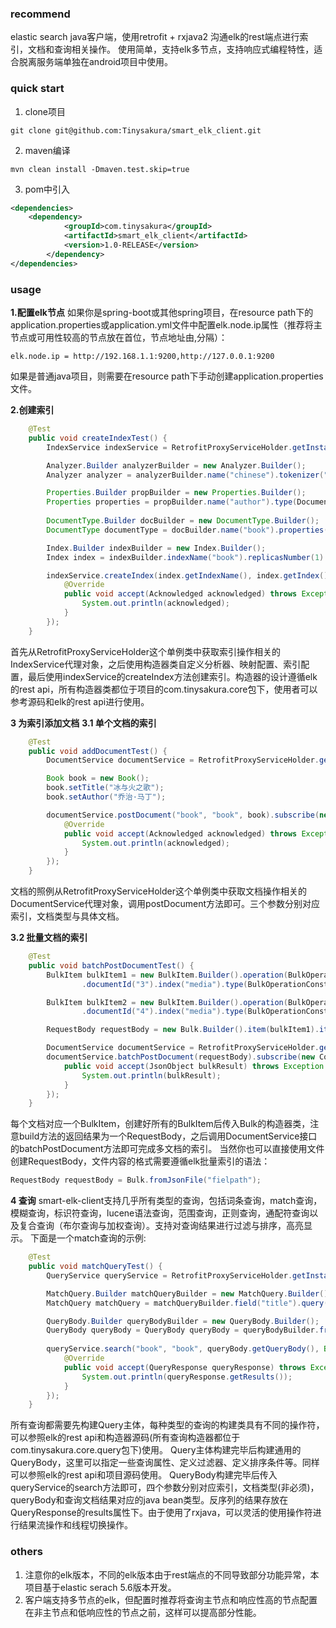 ### recommend
elastic search java客户端，使用retrofit + rxjava2 沟通elk的rest端点进行索引，文档和查询相关操作。 使用简单，支持elk多节点，支持响应式编程特性，适合脱离服务端单独在android项目中使用。

### quick start
1. clone项目
```shell
git clone git@github.com:Tinysakura/smart_elk_client.git
```
2. maven编译
```shell
mvn clean install -Dmaven.test.skip=true
```
3. pom中引入
```xml
<dependencies>
	<dependency>
            <groupId>com.tinysakura</groupId>
            <artifactId>smart_elk_client</artifactId>
            <version>1.0-RELEASE</version>
        </dependency>
</dependencies>
```

### usage
**1.配置elk节点**
如果你是spring-boot或其他spring项目，在resource path下的application.properties或application.yml文件中配置elk.node.ip属性（推荐将主节点或可用性较高的节点放在首位，节点地址由,分隔）：
```
elk.node.ip = http://192.168.1.1:9200,http://127.0.0.1:9200
```
如果是普通java项目，则需要在resource path下手动创建application.properties文件。

**2.创建索引**
```java
 	@Test
    public void createIndexTest() {
        IndexService indexService = RetrofitProxyServiceHolder.getInstance().getIndexServiceProxy();

        Analyzer.Builder analyzerBuilder = new Analyzer.Builder();
        Analyzer analyzer = analyzerBuilder.name("chinese").tokenizer("ik_max_word").build();

        Properties.Builder propBuilder = new Properties.Builder();
        Properties properties = propBuilder.name("author").type(DocumentPropertiesConstant.Type.TEXT).analyzer("ik_max_word").name("title").analyzer("ik_max_word").type(DocumentPropertiesConstant.Type.TEXT).build();
        
        DocumentType.Builder docBuilder = new DocumentType.Builder();
        DocumentType documentType = docBuilder.name("book").properties(properties).build();

        Index.Builder indexBuilder = new Index.Builder();
        Index index = indexBuilder.indexName("book").replicasNumber(1).shardsNumber(4).analysis(analyzer).mapping(documentType).build();

        indexService.createIndex(index.getIndexName(), index.getIndex()).subscribe(new Consumer<Acknowledged>() {
            @Override
            public void accept(Acknowledged acknowledged) throws Exception {
                System.out.println(acknowledged);
            }
        });
    }
```
首先从RetrofitProxyServiceHolder这个单例类中获取索引操作相关的IndexService代理对象，之后使用构造器类自定义分析器、映射配置、索引配置，最后使用indexService的createIndex方法创建索引。构造器的设计遵循elk的rest api，所有构造器类都位于项目的com.tinysakura.core包下，使用者可以参考源码和elk的rest api进行使用。

**3 为索引添加文档**
**3.1 单个文档的索引**
```java
    @Test
    public void addDocumentTest() {
        DocumentService documentService = RetrofitProxyServiceHolder.getInstance().getDocumentServiceProxy();

        Book book = new Book();
        book.setTitle("冰与火之歌");
        book.setAuthor("乔治·马丁");

        documentService.postDocument("book", "book", book).subscribe(new Consumer<Acknowledged>() {
            @Override
            public void accept(Acknowledged acknowledged) throws Exception {
                System.out.println(acknowledged);
            }
        });
    }
```
文档的照例从RetrofitProxyServiceHolder这个单例类中获取文档操作相关的DocumentService代理对象，调用postDocument方法即可。三个参数分别对应索引，文档类型与具体文档。

**3.2 批量文档的索引**
```java
	@Test
    public void batchPostDocumentTest() {
        BulkItem bulkItem1 = new BulkItem.Builder().operation(BulkOperationConstants.Operation.CREATE).document(new Music("Taylor swift", "Style"))
                .documentId("3").index("media").type(BulkOperationConstants.Type.CONCAT).build();

        BulkItem bulkItem2 = new BulkItem.Builder().operation(BulkOperationConstants.Operation.CREATE).document(new Music("Taylor swift", "Love Story"))
                .documentId("4").index("media").type(BulkOperationConstants.Type.CONCAT).build();

        RequestBody requestBody = new Bulk.Builder().item(bulkItem1).item(bulkItem2).build();

        DocumentService documentService = RetrofitProxyServiceHolder.getInstance().getDocumentServiceProxy();
        documentService.batchPostDocument(requestBody).subscribe(new Consumer<JsonObject>() {
            public void accept(JsonObject bulkResult) throws Exception {
                System.out.println(bulkResult);
            }
        });
    }
```
每个文档对应一个BulkItem，创建好所有的BulkItem后传入Bulk的构造器类，注意build方法的返回结果为一个RequestBody，之后调用DocumentService接口的batchPostDocument方法即可完成多文档的索引。
当然你也可以直接使用文件创建RequestBody，文件内容的格式需要遵循elk批量索引的语法：
```java
RequestBody requestBody = Bulk.fromJsonFile("fielpath");
```

**4 查询**
smart-elk-client支持几乎所有类型的查询，包括词条查询，match查询，模糊查询，标识符查询，lucene语法查询，范围查询，正则查询，通配符查询以及复合查询（布尔查询与加权查询）。支持对查询结果进行过滤与排序，高亮显示。
下面是一个match查询的示例:
```java
	@Test
    public void matchQueryTest() {
        QueryService queryService = RetrofitProxyServiceHolder.getInstance().getQueryServiceProxy();

        MatchQuery.Builder matchQueryBuilder = new MatchQuery.Builder();
        MatchQuery matchQuery = matchQueryBuilder.field("title").query("冰与火之歌").analyzer("ik_max_word").build();

        QueryBody.Builder queryBodyBuilder = new QueryBody.Builder();
        QueryBody queryBody = QueryBody queryBody = queryBodyBuilder.from(0).size(10).query(matchQuery.getQuery()).build();
        
        queryService.search("book", "book", queryBody.getQueryBody(), Book.class).subscribeOn(Schedulers.io()).subscribe(new Consumer<QueryResponse>() {
            @Override
            public void accept(QueryResponse queryResponse) throws Exception {
                System.out.println(queryResponse.getResults());
            }
        });
    }
```
所有查询都需要先构建Query主体，每种类型的查询的构建类具有不同的操作符，可以参照elk的rest api和构造器源码(所有查询构造器都位于com.tinysakura.core.query包下)使用。
Query主体构建完毕后构建通用的QueryBody，这里可以指定一些查询属性、定义过滤器、定义排序条件等。同样可以参照elk的rest api和项目源码使用。
QueryBody构建完毕后传入queryService的search方法即可，四个参数分别对应索引，文档类型(非必须)，queryBody和查询文档结果对应的java bean类型。反序列的结果存放在QueryResponse的results属性下。由于使用了rxjava，可以灵活的使用操作符进行结果流操作和线程切换操作。

### others
1. 注意你的elk版本，不同的elk版本由于rest端点的不同导致部分功能异常，本项目基于elastic serach 5.6版本开发。
2. 客户端支持多节点的elk，但配置时推荐将查询主节点和响应性高的节点配置在非主节点和低响应性的节点之前，这样可以提高部分性能。
